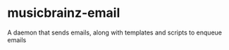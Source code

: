 musicbrainz-email
=================

A daemon that sends emails, along with templates and scripts to enqueue emails